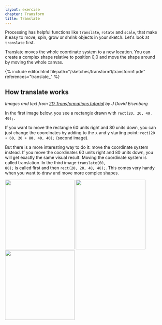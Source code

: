 ```yaml
---
layout: exercise
chapter: Transform
title: Translate
---
```


Processing has helpful functions like <code>translate</code>, <code>rotate</code> and <code>scale</code>, that make it easy to move, spin, grow or shrink objects in your sketch. Let's look at <code>translate</code> first.

Translate moves the whole coordinate system to a new location. You can create a complex shape relative to position 0,0 and move the shape around by moving the whole canvas.

{% include editor.html filepath="/sketches/transform1/transform1.pde" references="translate_" %}

## How translate works

*Images and text from <a href="https://processing.org/tutorials/transform2d/" target="_blank">2D Transformations tutorial</a> by J David Eisenberg*

In the first image below, you see a rectangle drawn with <code>rect(20, 20, 40, 40);</code>.

If you want to move the rectangle 60 units right and 80 units down, you can just change the coordinates by adding to the x and y starting point: <code>rect(20 + 60, 20 + 80, 40, 40);</code> (second image).

But there is a more interesting way to do it: move the coordinate system instead. If you move the coordinates 60 units right and 80 units down, you will get exactly the same visual result. Moving the coordinate system is called translation. In the third image <code>translate(60, 80);</code> is called first and then <code>rect(20, 20, 40, 40);</code>. This comes very handy when you want to draw and move more complex shapes.

<img class="inline" height="230" src="{{page.url}}/img/translate.png"> <img class="inline" height="230" src="{{page.url}}/img/translate_new_coords.png"> <img class="inline" height="230" src="{{page.url}}/img/translate_moved_grid.png">